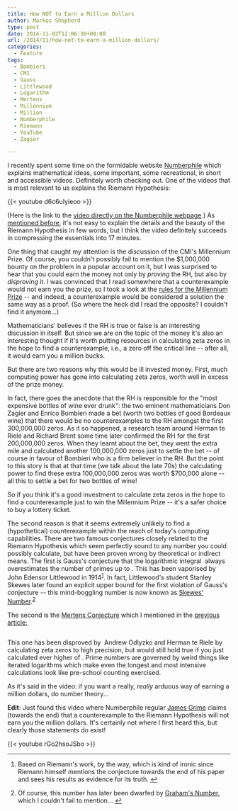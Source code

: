 ```yaml
---
title: How NOT to Earn a Million Dollars
author: Markus Shepherd
type: post
date: 2014-11-02T12:06:30+00:00
url: /2014/11/how-not-to-earn-a-million-dollars/
categories:
  - Feature
tags:
  - Bombieri
  - CMI
  - Gauss
  - Littlewood
  - Logarithm
  - Mertens
  - Millennium
  - Million
  - Numberphile
  - Riemann
  - YouTube
  - Zagier

---
```

I recently spent some time on the formidable website <a title="Numberphile" href="http://www.numberphile.com/" target="_blank">Numberphile</a> which explains mathematical ideas, some important, some recreational, in short and accessible videos. Definitely worth checking out. One of the videos that is most relevant to us explains the Riemann Hypothesis:

{{< youtube d6c6uIyieoo >}}

<!--more-->

(Here is the link to the <a title="Riemann Hypothesis" href="http://www.numberphile.com/videos/riemann_hypothesis.html" target="_blank">video directly on the Numberphile webpage</a>.) As [mentioned before][1], it's not easy to explain the details and the beauty of the Riemann Hypothesis in few words, but I think the video definitely succeeds in compressing the essentials into 17 minutes.

One thing that caught my attention is the discussion of the CMI's Millennium Prize. Of course, you couldn't possibly fail to mention the $1,000,000 bounty on the problem in a popular account on it, but I was surprised to hear that you could earn the money not only by _proving_ the RH, but also by _disproving_ it. I was convinced that I read somewhere that a counterexample would not earn you the prize, so I took a look at the <a title="Rules for the Millennium Prizes" href="http://www.claymath.org/millennium-problems/rules-millennium-prizes" target="_blank">rules for the Millennium Prize</a> -- and indeed, a counterexample would be considered a solution the same way as a proof. (So where the heck did I read the opposite? I couldn't find it anymore...)

Mathematicians' believes if the RH is true or false is an interesting discussion in itself. But since we are on the topic of the money it's also an interesting thought if it's worth putting resources in calculating zeta zeros in the hope to find a counterexample, i.e., a zero off the critical line -- after all, it would earn you a million bucks.

But there are two reasons why this would be ill invested money. First, much computing power has gone into calculating zeta zeros, worth well in excess of the prize money.

In fact, there goes the anecdote that the RH is responsible for the "most expensive bottles of wine ever drunk": the two eminent mathematicians Don Zagier and Enrico Bombieri made a bet (worth two bottles of good Bordeaux wine) that there would be no counterexamples to the RH amongst the first 300,000,000 zeros. As it so happened, a research team around Herman te Riele and Richard Brent some time later confirmed the RH for the first 200,000,000 zeros. When they learnt about the bet, they went the extra mile and calculated another 100,000,000 zeros just to settle the bet -- of course in favour of Bombieri who is a firm believer in the RH. But the point to this story is that at that time (we talk about the late 70s) the calculating power to find these extra 100,000,000 zeros was worth $700,000 alone -- all this to settle a bet for two bottles of wine!

So if you think it's a good investment to calculate zeta zeros in the hope to find a counterexample just to win the Millennium Prize -- it's a safer choice to buy a lottery ticket.

The second reason is that it seems extremely unlikely to find a (hypothetical) counterexample within the reach of today's computing capabilities. There are two famous conjectures closely related to the Riemann Hypothesis which seem perfectly sound to any number you could possibly calculate, but have been proven wrong by theoretical or indirect means. The first is Gauss's conjecture that the logarithmic integral <span class='MathJax_Preview'><img src='http://localhost:8885/riemannhypothesis.info/wp-content/plugins/latex/cache/tex_8b418ad702ddb01df8c66e6c74032fe4.gif' style='vertical-align: middle; border: none; ' class='tex' alt="" /></span> always overestimates the number of primes up to <span class='MathJax_Preview'><img src='http://localhost:8885/riemannhypothesis.info/wp-content/plugins/latex/cache/tex_9dd4e461268c8034f5c8564e155c67a6.gif' style='vertical-align: middle; border: none; padding-bottom:2px;' class='tex' alt="" /></span>. This has been vaporised by John Edensor Littlewood in 1914<sup id="rf1-644"><a href="#fn1-644" title="Based on Riemann&#039;s work, by the way, which is kind of ironic since Riemann himself mentions the conjecture towards the end of&nbsp;his paper and sees his results as evidence for its truth." rel="footnote">1</a></sup>. In fact, Littlewood's student Stanley Skewes later found an explicit upper bound for the first violation of Gauss's conjecture -- this mind-boggling number is now known as <a title="Skewes' Number" href="http://en.wikipedia.org/wiki/Skewes%27_number" target="_blank">Skewes' Number</a>.<sup id="rf2-644"><a href="#fn2-644" title="Of course, this number has later been dwarfed by Graham&#039;s Number, which I couldn&#039;t fail to mention..." rel="footnote">2</a></sup>

The second is the <a title="Mertens Conjecture" href="http://en.wikipedia.org/wiki/Mertens_conjecture" target="_blank">Mertens Conjecture</a> which I mentioned in the [previous article:][1]

<p style='text-align:center;'>
  <span class='MathJax_Preview'><img src='http://localhost:8885/riemannhypothesis.info/wp-content/plugins/latex/cache/tex_26e25965171dcffa1ad1d578fc08de62.gif' style='vertical-align: middle; border: none;' class='tex' alt="" /></span>
</p>

This one has been disproved by  Andrew Odlyzko and Herman te Riele by calculating zeta zeros to high precision, but would still hold true if you just calculated ever higher of <span class='MathJax_Preview'><img src='http://localhost:8885/riemannhypothesis.info/wp-content/plugins/latex/cache/tex_505b30474bf75fb6f9f0d876bf9fdcf1.gif' style='vertical-align: middle; border: none; ' class='tex' alt="" /></span>. Prime numbers are governed by weird things like iterated logarithms which make even the longest and most intensive calculations look like pre-school counting exercised.

As it's said in the video: if you want a really, _really_ arduous way of earning a million dollars, do number theory...

**Edit**: Just found this video where Numberphile regular <a title="James Grime's homepage" href="http://singingbanana.com/" target="_blank">James Grime</a> claims (towards the end) that a counterexample to the Riemann Hypothesis will not earn you the million dollars. It's certainly not where I first heard this, but clearly those statements do exist!

{{< youtube rGo2hsoJSbo >}}

<hr class="footnotes" />

<ol class="footnotes">
  <li id="fn1-644">
    <p>
      Based on Riemann's work, by the way, which is kind of ironic since Riemann himself mentions the conjecture towards the end of his paper and sees his results as evidence for its truth.&nbsp;<a href="#rf1-644" class="backlink" title="Jump back to footnote 1 in the text.">&#8617;</a>
    </p>
  </li>
  
  <li id="fn2-644">
    <p>
      Of course, this number has later been dwarfed by <a title="Graham's Number" href="http://en.wikipedia.org/wiki/Graham%27s_number" target="_blank">Graham's Number</a>, which I couldn't fail to mention...&nbsp;<a href="#rf2-644" class="backlink" title="Jump back to footnote 2 in the text.">&#8617;</a>
    </p>
  </li>
</ol>

 [1]: http://www.riemannhypothesis.info/2014/10/tossing-the-prime-coin/ "Tossing the Prime Coin"